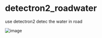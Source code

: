 # detectron2_roadwater

use detectron2 detec the water in road 

![image](http://blog.cvosrobot.com/content/uploadfile/202108/83d41628144841.gif)
